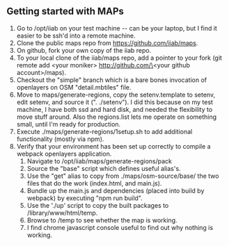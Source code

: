 ## Getting started with MAPs ##
1. Go to /opt/iiab on your test machine -- can be your laptop, but I find it easier to be ssh'd into a remote machine.
1. Clone the public maps repo from https://github.com/iiab/maps.
2. On github, fork your own copy of the iiab repo.
3. To your local clone of the iiab/maps repo, add a pointer to your fork (git remote add \<your moniker\> http://github.com/\<your github account\>/maps).
4. Checkout the "simple" branch which is a bare bones invocation of openlayers on OSM "detail.mbtiles" file.
4. Move to maps/generate-regions, copy the setenv.template to setenv, edit setenv, and source it (". ./setenv"). I did this because on my test machine, I have both ssd and hard disk, and needed the flexibility to move stuff around. Also the regions.list lets me operate on something small, until I'm ready for production.
4. Execute ./maps/generate-regions/1setup.sh to add additional functionality (mostly via npm).
5. Verify that your environment has been set up correctly to compile a webpack openlayers application.
     1. Navigate to /opt/iiab/maps/generate-regions/pack
     2. Source the "base" script which defines useful alias's.
     3. Use the "get" alias to copy from ./maps/osm-source/base/ the two files that do the work (index.html, and main.js).
     4. Bundle up the main.js and dependencies (placed into build by webpack) by executing "npm run build".
     5. Use the './up' script to copy the built packages to /library/www/html/temp.
     6. Browse to <localhost or remote test machine ip>/temp to see whether the map is working.
     7. I find chrome javascript console useful to find out why nothing is working.
